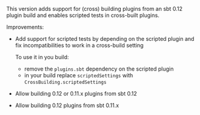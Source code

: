 This version adds support for (cross) building plugins from an sbt 0.12 plugin build and enables
scripted tests in cross-built plugins.

Improvements:
  * Add support for scripted tests by depending on the scripted plugin and fix incompatibilities
    to work in a cross-build setting

    To use it in you build:
      * remove the `plugins.sbt` dependency on the scripted plugin
      * in your build replace `scriptedSettings` with `CrossBuilding.scriptedSettings`

  * Allow building 0.12 or 0.11.x plugins from sbt 0.12

  * Allow building 0.12 plugins from sbt 0.11.x
